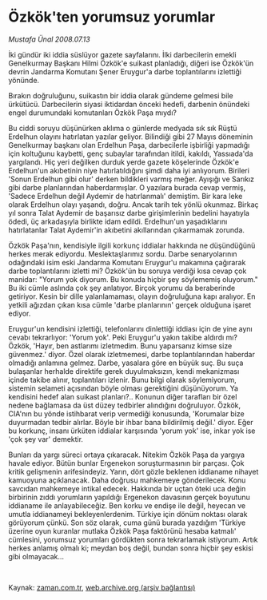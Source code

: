 # Özkök'ten yorumsuz yorumlar

*Mustafa Ünal 2008.07.13*

<tr><td class="metin" colspan="2" style="padding-top: 20px; padding-left: 5px; padding-right: 10px;">İki gündür iki iddia süslüyor gazete sayfalarını. İlki darbecilerin emekli Genelkurmay Başkanı Hilmi Özkök'e suikast planladığı, diğeri ise Özkök'ün devrin Jandarma Komutanı Şener Eruygur'a darbe toplantılarını izlettiği yönünde.</td></tr><tr><td class="metin" colspan="2" style="padding-top: 20px; padding-left: 5px; padding-right: 10px;"><p>Bırakın doğruluğunu, suikastın bir iddia olarak gündeme gelmesi bile ürkütücü. Darbecilerin siyasi iktidardan önceki hedefi, darbenin önündeki engel durumundaki komutanları Özkök Paşa mıydı? 
<p>Bu ciddi soruyu düşünürken aklıma o günlerde medyada sık sık Rüştü Erdelhun olayını hatırlatan yazılar geliyor. Bilindiği gibi 27 Mayıs döneminin Genelkurmay başkanı olan Erdelhun Paşa, darbecilerle işbirliği yapmadığı için koltuğunu kaybetti, genç subaylar tarafından itildi, kakıldı, Yassıada'da yargılandı. Hiç yeri değilken durduk yerde gazete köşelerinde Özkök'e Erdelhun'un akıbetinin niye hatırlatıldığını şimdi daha iyi anlıyorum. Birileri 'Sonun Erdelhun gibi olur' derken bildikleri varmış meğer. Ayışığı ve Sarıkız gibi darbe planlarından haberdarmışlar. O yazılara burada cevap vermiş, 'Sadece Erdelhun değil Aydemir de hatırlanmalı' demiştim. Bir kara leke olarak Erdelhun olayı yaşandı, doğru. Ancak tarih tek yönlü okunmaz. Birkaç yıl sonra Talat Aydemir de başarısız darbe girişimlerinin bedelini hayatıyla ödedi, üç arkadaşıyla birlikte idam edildi. Erdelhun'un yaşadıklarını hatırlatanlar Talat Aydemir'in akıbetini akıllarından çıkarmamak zorunda. 
<p>Özkök Paşa'nın, kendisiyle ilgili korkunç iddialar hakkında ne düşündüğünü herkes merak ediyordu. Meslektaşlarımız sordu. Darbe senaryolarının odağındaki isim eski Jandarma Komutanı Eruygur'u makamına çağırarak darbe toplantılarını izletti mi? Özkök'ün bu soruya verdiği kısa cevap çok manidar: "Yorum yok diyorum. Bu konuda hiçbir şey söylememiş oluyorum." Bu iki cümle aslında çok şey anlatıyor. Birçok yorumu da beraberinde getiriyor. Kesin bir dille yalanlamaması, olayın doğruluğuna kapı aralıyor. En yetkili ağızdan çıkan kısa cümle 'darbe planlarının' gerçek olduğuna işaret ediyor. 
<p>Eruygur'un kendisini izlettiği, telefonlarını dinlettiği iddiası için de yine aynı cevabı tekrarlıyor: 'Yorum yok'. Peki Eruygur'u yakın takibe aldırdı mı? Özkök, 'Hayır, ben astlarımı izletmedim. Bunu yaparsanız kimse size güvenmez.' diyor. Özel olarak izletmemesi, darbe toplantılarından haberdar olmadığı anlamına gelmez. Darbe, yasalara göre en büyük suç. Bu suça bulaşanlar herhalde direktife gerek duyulmaksızın, kendi mekanizması içinde takibe alınır, toplantıları izlenir. Bunu bilgi olarak söylemiyorum, sistemin selameti açısından böyle olması gerektiğini düşünüyorum. Ya kendisini hedef alan suikast planları?.. Konunun diğer tarafları bir özel nedene bağlamasa da üst düzey tedbirler alındığını doğruluyor. Özkök, CIA'nın bu yönde istihbarat verip vermediği konusunda, 'Korumalar bize duyurmadan tedbir alırlar. Böyle bir ihbar bana bildirilmiş değil.' diyor. Eğer bu korkunç, insanı ürküten iddialar karşısında 'yorum yok' ise, inkar yok ise 'çok şey var' demektir. 
<p>Bunları da yargı süreci ortaya çıkaracak. Nitekim Özkök Paşa da yargıya havale ediyor. Bütün bunlar Ergenekon soruşturmasının bir parçası. Çok kritik gelişmenin arifesindeyiz. Yarın, dört gözle beklenen iddianame nihayet kamuoyuna açıklanacak. Daha doğrusu mahkemeye gönderilecek. Konu savcıdan mahkemeye intikal edecek. Hakkında bir uçtan öteki uca değin birbirinin zıddı yorumların yapıldığı Ergenekon davasının gerçek boyutunu iddianame ile anlayabileceğiz. Ben korku ve endişe ile değil, heyecan ve umutla iddianameyi bekleyenlerdenim. Türkiye için dönüm noktası olarak görüyorum çünkü. Son söz olarak, cuma günü burada yazdığım 'Türkiye üzerine oyun kuranlar mutlaka Özkök Paşa faktörünü hesaba katmalı' cümlesini, yorumsuz yorumları gördükten sonra tekrarlamak istiyorum. Artık herkes anlamış olmalı ki; meydan boş değil, bundan sonra hiçbir şey eskisi gibi olmayacak... 
<p>
<p><br/></p></p></p></p></p></p></p></td></tr>

Kaynak: [zaman.com.tr](http://zaman.com.tr/yazar.do?yazino=713378), [web.archive.org (arşiv bağlantısı)](http://web.archive.org/web/20080801132511/http://www.zaman.com.tr:80/yazar.do?yazino=713378)
